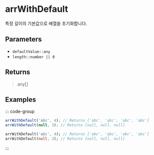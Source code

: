 # arrWithDefault <Lang dart js />

특정 길이의 기본값으로 배열을 초기화합니다.

## Parameters

- `defaultValue::any`
- `length::number || 0`

## Returns

> any[]

## Examples

::: code-group

```javascript [JavaScript]
arrWithDefault('abc', 4); // Returns ['abc', 'abc', 'abc', 'abc']
arrWithDefault(null, 3); // Returns [null, null, null]
```

```dart [Dart]
arrWithDefault('abc', 4); // Returns ['abc', 'abc', 'abc', 'abc']
arrWithDefault(null, 3); // Returns [null, null, null]
```

:::
